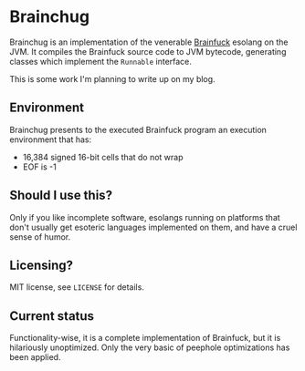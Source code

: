 # Brainchug

Brainchug is an implementation of the venerable [Brainfuck](https://en.wikipedia.org/wiki/Brainfuck) esolang on the JVM.
It compiles the Brainfuck source code to JVM bytecode, generating classes which implement the `Runnable` interface.

This is some work I'm planning to write up on my blog.

## Environment

Brainchug presents to the executed Brainfuck program an execution environment that has:

* 16,384 signed 16-bit cells that do not wrap
* EOF is -1

## Should I use this?

Only if you like incomplete software, esolangs running on platforms that don't usually get esoteric languages
implemented on them, and have a cruel sense of humor.

## Licensing?

MIT license, see `LICENSE` for details.

## Current status

Functionality-wise, it is a complete implementation of Brainfuck, but it is hilariously unoptimized. Only the very basic
of peephole optimizations has been applied.